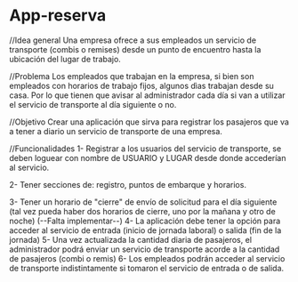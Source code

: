 # App-reserva
//Idea general
Una empresa ofrece a sus empleados un servicio de transporte (combis o remises) desde un punto de encuentro hasta la ubicación del lugar de trabajo.

//Problema
Los empleados que trabajan en la empresa, si bien son empleados con horarios de trabajo fijos, algunos dìas trabajan desde su casa.
Por lo que tienen que avisar al administrador cada día si van a utilizar el servicio de transporte al día siguiente o no.

//Objetivo
Crear una aplicación que sirva para registrar los pasajeros que va a tener a diario un servicio de transporte de una empresa.

//Funcionalidades
1- Registrar a los usuarios del servicio de transporte, se deben loguear con nombre de USUARIO y LUGAR desde donde accederían al servicio.

2- Tener secciones de: registro, puntos de embarque y horarios.

3- Tener un horario de "cierre" de envío de solicitud para el día siguiente (tal vez pueda haber dos horarios de cierre, uno por la mañana y otro de noche) (--Falta implementar--)
4- La aplicación debe tener la opción para acceder al servicio de entrada (inicio de jornada laboral) o salida (fin de la jornada)
5- Una vez actualizada la cantidad diaria de pasajeros, el administrador podrá enviar un servicio de transporte acorde a la cantidad de pasajeros (combi o remis)
6- Los empleados podrán acceder al servicio de transporte indistintamente si tomaron el servicio de entrada o de salida.
